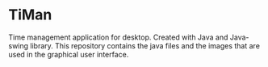 # TiMan
Time management application for desktop. Created with Java and Java-swing library.
This repository contains the java files and the images that are used in the graphical user interface.

